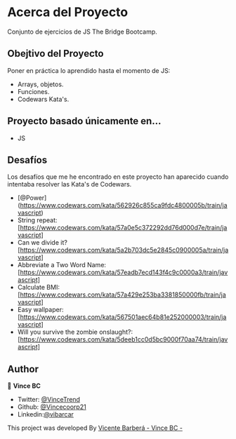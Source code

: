 # Acerca del Proyecto

Conjunto de ejercicios de JS The Bridge Bootcamp.

## Obejtivo del Proyecto

Poner en práctica lo aprendido hasta el momento de JS:

- Arrays, objetos.
- Funciones.
- Codewars Kata's.

## Proyecto basado únicamente en...

- JS

## Desafíos

Los desafíos que me he encontrado en este proyecto han aparecido cuando intentaba resolver las Kata's de Codewars.

- [@Power] (https://www.codewars.com/kata/562926c855ca9fdc4800005b/train/javascript)
- String repeat: [https://www.codewars.com/kata/57a0e5c372292dd76d000d7e/train/javascript]
- Can we divide it? [https://www.codewars.com/kata/5a2b703dc5e2845c0900005a/train/javascript]
- Abbreviate a Two Word Name: [https://www.codewars.com/kata/57eadb7ecd143f4c9c0000a3/train/javascript]
- Calculate BMI: [https://www.codewars.com/kata/57a429e253ba3381850000fb/train/javascript]
- Easy wallpaper: [https://www.codewars.com/kata/567501aec64b81e252000003/train/javascript]
- Will you survive the zombie onslaught?: [https://www.codewars.com/kata/5deeb1cc0d5bc9000f70aa74/train/javascript]

## Author

👤 **Vince BC**

- Twitter: [@VinceTrend](https://twitter.com/VinceTrend)
- Github: [@Vincecoorp21](https://github.com/Vincecoorp21)
- Linkedin:[@vibarcar](https://www.linkedin.com/in/vibarcar/)

This project was developed By [Vicente Barberá - Vince BC -](https://github.com/Vincecoorp21)
